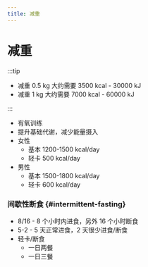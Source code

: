 ```yaml
---
title: 减重
---
```


# 减重

:::tip

- 减重 0.5 kg 大约需要 3500 kcal - 30000 kJ
- 减重 1 kg 大约需要 7000 kcal - 60000 kJ

:::

- 有氧训练
- 提升基础代谢，减少能量摄入
- 女性
  - 基本 1200-1500 kcal/day
  - 轻卡 500 kcal/day
- 男性
  - 基本 1500-1800 kcal/day
  - 轻卡 600 kcal/day

### 间歇性断食 {#intermittent-fasting}

- 8/16 - 8 个小时内进食，另外 16 个小时断食
- 5-2 - 5 天正常进食，2 天很少进食/断食
- 轻卡/断食
  - 一日两餐
  - 一日三餐
